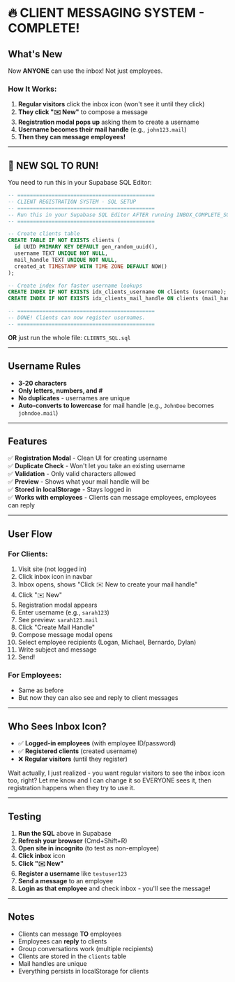 # 🔥 CLIENT MESSAGING SYSTEM - COMPLETE!

## What's New

Now **ANYONE** can use the inbox! Not just employees.

### How It Works:

1. **Regular visitors** click the inbox icon (won't see it until they click)
2. **They click "✉️ New"** to compose a message
3. **Registration modal pops up** asking them to create a username
4. **Username becomes their mail handle** (e.g., `john123.mail`)
5. **Then they can message employees!**

---

## 🚨 NEW SQL TO RUN!

You need to run this in your Supabase SQL Editor:

```sql
-- ============================================
-- CLIENT REGISTRATION SYSTEM - SQL SETUP
-- ============================================
-- Run this in your Supabase SQL Editor AFTER running INBOX_COMPLETE_SQL.sql
-- ============================================

-- Create clients table
CREATE TABLE IF NOT EXISTS clients (
  id UUID PRIMARY KEY DEFAULT gen_random_uuid(),
  username TEXT UNIQUE NOT NULL,
  mail_handle TEXT UNIQUE NOT NULL,
  created_at TIMESTAMP WITH TIME ZONE DEFAULT NOW()
);

-- Create index for faster username lookups
CREATE INDEX IF NOT EXISTS idx_clients_username ON clients (username);
CREATE INDEX IF NOT EXISTS idx_clients_mail_handle ON clients (mail_handle);

-- ============================================
-- DONE! Clients can now register usernames.
-- ============================================
```

**OR** just run the whole file: `CLIENTS_SQL.sql`

---

## Username Rules

- **3-20 characters**
- **Only letters, numbers, and #**
- **No duplicates** - usernames are unique
- **Auto-converts to lowercase** for mail handle (e.g., `JohnDoe` becomes `johndoe.mail`)

---

## Features

✅ **Registration Modal** - Clean UI for creating username  
✅ **Duplicate Check** - Won't let you take an existing username  
✅ **Validation** - Only valid characters allowed  
✅ **Preview** - Shows what your mail handle will be  
✅ **Stored in localStorage** - Stays logged in  
✅ **Works with employees** - Clients can message employees, employees can reply  

---

## User Flow

### For Clients:
1. Visit site (not logged in)
2. Click inbox icon in navbar
3. Inbox opens, shows "Click ✉️ New to create your mail handle"
4. Click "✉️ New"
5. Registration modal appears
6. Enter username (e.g., `sarah123`)
7. See preview: `sarah123.mail`
8. Click "Create Mail Handle"
9. Compose message modal opens
10. Select employee recipients (Logan, Michael, Bernardo, Dylan)
11. Write subject and message
12. Send!

### For Employees:
- Same as before
- But now they can also see and reply to client messages

---

## Who Sees Inbox Icon?

- ✅ **Logged-in employees** (with employee ID/password)
- ✅ **Registered clients** (created username)
- ❌ **Regular visitors** (until they register)

Wait actually, I just realized - you want regular visitors to see the inbox icon too, right? Let me know and I can change it so EVERYONE sees it, then registration happens when they try to use it.

---

## Testing

1. **Run the SQL** above in Supabase
2. **Refresh your browser** (Cmd+Shift+R)
3. **Open site in incognito** (to test as non-employee)
4. **Click inbox** icon
5. **Click "✉️ New"**
6. **Register a username** like `testuser123`
7. **Send a message** to an employee
8. **Login as that employee** and check inbox - you'll see the message!

---

## Notes

- Clients can message **TO** employees
- Employees can **reply** to clients
- Group conversations work (multiple recipients)
- Clients are stored in the `clients` table
- Mail handles are unique
- Everything persists in localStorage for clients

